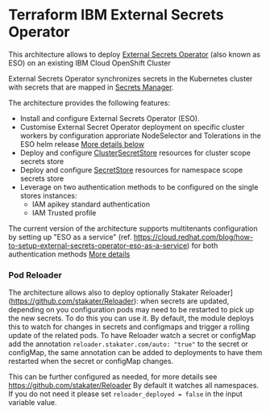 # Terraform IBM External Secrets Operator

This architecture allows to deploy [External Secrets Operator](https://external-secrets.io/latest/) (also known as ESO) on an existing IBM Cloud OpenShift Cluster

External Secrets Operator synchronizes secrets in the Kubernetes cluster with secrets that are mapped in [Secrets Manager](https://cloud.ibm.com/docs/secrets-manager).

The architecture provides the following features:
- Install and configure External Secrets Operator (ESO).
- Customise External Secret Operator deployment on specific cluster workers by configuration approriate NodeSelector and Tolerations in the ESO helm release [More details below](#customise-eso-deployment-on-specific-cluster-nodes)
- Deploy and configure [ClusterSecretStore](https://external-secrets.io/latest/api/clustersecretstore/) resources for cluster scope secrets store
- Deploy and configure [SecretStore](https://external-secrets.io/latest/api/secretstore/) resources for namespace scope secrets store 
- Leverage on two authentication methods to be configured on the single stores instances:
  - IAM apikey standard authentication
  - IAM Trusted profile

The current version of the architecture supports multitenants configuration by setting up "ESO as a service" (ref. https://cloud.redhat.com/blog/how-to-setup-external-secrets-operator-eso-as-a-service) for both authentication methods
[More details](https://github.com/terraform-ibm-modules/terraform-ibm-external-secrets-operator#example-of-multitenancy-configuration-example-in-namespaced-externalsecrets-stores)

### Pod Reloader

The architecture allows also to deploy optionally Stakater Reloader](https://github.com/stakater/Reloader): when secrets are updated, depending on you configuration pods may need to be restarted to pick up the new secrets. To do this you can use it.
By default, the module deploys this to watch for changes in secrets and configmaps and trigger a rolling update of the related pods.
To have Reloader watch a secret or configMap add the annotation `reloader.stakater.com/auto: "true"` to the secret or configMap, the same annotation can be added to deployments to have them restarted when the secret or configMap changes.

This can be further configured as needed, for more details see https://github.com/stakater/Reloader By default it watches all namespaces.
If you do not need it please set `reloader_deployed = false` in the input variable value.